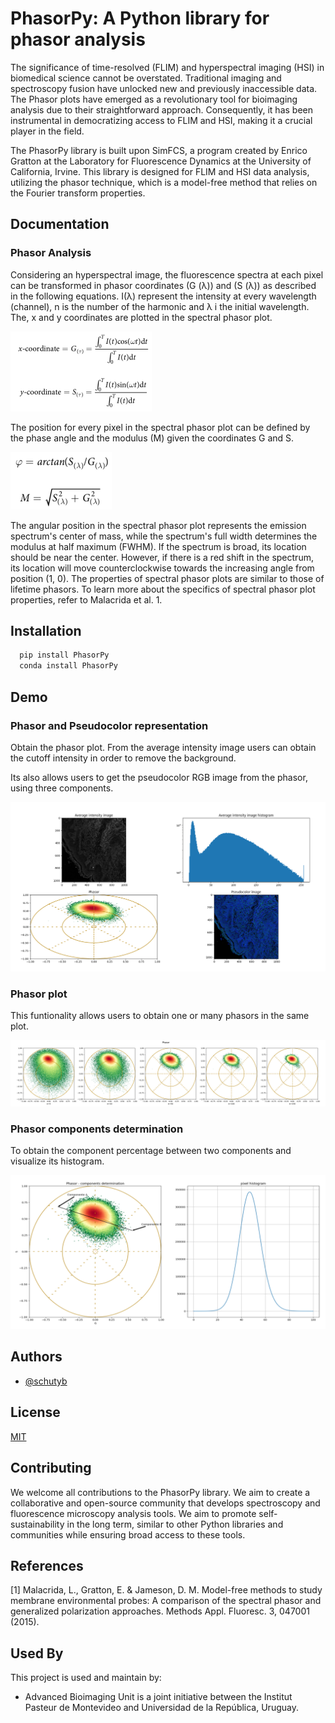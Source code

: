 
# PhasorPy: A Python library for phasor analysis

The significance of time-resolved (FLIM) and hyperspectral imaging (HSI) in biomedical science cannot be overstated. Traditional imaging and spectroscopy fusion have unlocked new and previously inaccessible data. The Phasor plots have emerged as a revolutionary tool for bioimaging analysis due to their straightforward approach. Consequently, it has been instrumental in democratizing access to FLIM and HSI, making it a crucial player in the field.


The PhasorPy library is built upon SimFCS, a program created by Enrico Gratton at the Laboratory for Fluorescence Dynamics at the University of California, Irvine. This library is designed for FLIM and HSI data analysis, utilizing the phasor technique, which is a model-free method that relies on the Fourier transform properties.



## Documentation


### Phasor Analysis 
Considering an hyperspectral image, the fluorescence spectra at each pixel can be
transformed in phasor coordinates (G (λ)) and (S (λ)) as described in the following 
equations. I(λ) represent the intensity at every wavelength (channel), n is the 
number of the harmonic and λ i the initial wavelength. The, x and y coordinates 
are plotted in the spectral phasor plot.

![eq1](https://github.com/bschuty/PhasorPy/blob/main/Figures/equation_spectral.png)

The position for every pixel in the spectral phasor plot can be defined by the phase
angle and the modulus (M) given the coordinates G and S.

![eq2](https://github.com/bschuty/PhasorPy/blob/main/Figures/equation_spectral_mp.png)

The angular position in the spectral phasor plot represents the emission spectrum's center of mass, while the spectrum's full width determines the modulus at half maximum (FWHM). If the spectrum is broad, its location should be near the center. However, if there is a red shift in the spectrum, its location will move counterclockwise towards the increasing angle from position (1, 0). The properties of spectral phasor plots are similar to those of lifetime phasors. To learn more about the specifics of spectral phasor plot properties, refer to Malacrida et al. 1.


## Installation

```bash
  pip install PhasorPy
  conda install PhasorPy
```
    
## Demo

### Phasor and Pseudocolor representation

Obtain the phasor plot. From the average intensity image users can obtain 
the cutoff intensity in order to remove the background.  

Its also allows users to get the pseudocolor RGB image from the phasor, 
using three components.

![fig1](https://github.com/bschuty/PhasorPy/blob/main/Figures/Figure_1.png)

### Phasor plot

This funtionality allows users to obtain one or many phasors in the same plot. 

![fig2](https://github.com/bschuty/PhasorPy/blob/main/Figures/Figure_2.png)

### Phasor components determination

To obtain the component percentage between two components and visualize its histogram. 

![fig2](https://github.com/bschuty/PhasorPy/blob/main/Figures/Figure_3.png)





## Authors

- [@schutyb](https://github.com/schutyb)


## License

[MIT](https://choosealicense.com/licenses/mit/)


## Contributing

We welcome all contributions to the PhasorPy library. We aim to create a collaborative and open-source community that develops spectroscopy and fluorescence microscopy analysis tools. We aim to promote self-sustainability in the long term, similar to other Python libraries and communities while ensuring broad access to these tools.


## References

[1] Malacrida, L., Gratton, E. & Jameson, D. M. Model-free methods to study 
membrane environmental probes: A comparison of the spectral phasor and 
generalized polarization approaches. Methods Appl. Fluoresc. 3, 047001 (2015).
## Used By

This project is used and maintain by:

- Advanced Bioimaging Unit is a joint initiative between the Institut Pasteur de Montevideo and Universidad de la República, Uruguay.

